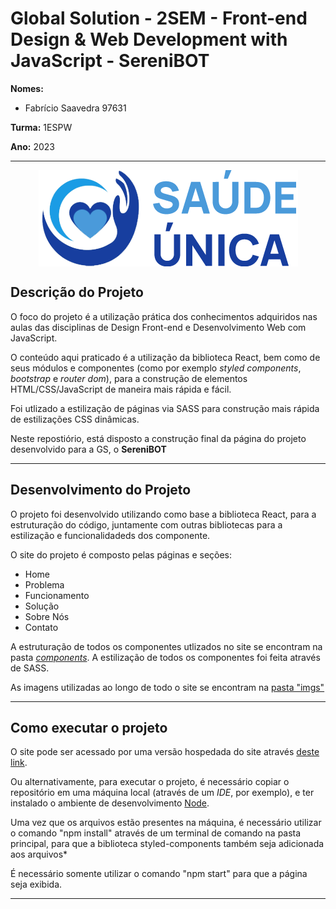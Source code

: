 # Global Solution - 2SEM - Front-end Design & Web Development with JavaScript - SereniBOT

**Nomes:**
- Fabrício Saavedra 97631

**Turma:** 1ESPW

**Ano:** 2023
___
<p align="center">
<img src="./src/imgs/logo_color.png" align=center>
</p>

## Descrição do Projeto
O foco do projeto é a utilização prática dos conhecimentos adquiridos nas aulas das disciplinas de Design Front-end e Desenvolvimento Web com JavaScript.

O conteúdo aqui praticado é a utilização da biblioteca React, bem como de seus módulos e componentes (como por exemplo _styled components_, _bootstrap_ e _router dom_), para a construção de elementos HTML/CSS/JavaScript de maneira mais rápida e fácil.

Foi utlizado a estilização de páginas via SASS para construção mais rápida de estilizações CSS dinâmicas.

Neste repostiório, está disposto a construção final da página do projeto desenvolvido para a GS, o **SereniBOT**
___
## Desenvolvimento do Projeto
O projeto foi desenvolvido utilizando como base a biblioteca React, para a estruturação do código, juntamente com outras bibliotecas para a estilização e funcionalidadeds dos componente.

O site do projeto é composto pelas páginas e seções:
  - Home
  - Problema
  - Funcionamento
  - Solução
  - Sobre Nós
  - Contato

A estruturação de todos os componentes utlizados no site se encontram na pasta _[components](./src/components)_. A estilização de todos os componentes foi feita através de SASS.

As imagens utilizadas ao longo de todo o site se encontram na [pasta "imgs"](./src/imgs)

___
## Como executar o projeto
O site pode ser acessado por uma versão hospedada do site através [deste link](https://saude-unica-edb90.firebaseapp.com).

Ou alternativamente, para executar o projeto, é necessário copiar o repositório em uma máquina local (através de um _IDE_, por exemplo), e ter instalado o ambiente de desenvolvimento [Node](https://nodejs.org/en).

Uma vez que os arquivos estão presentes na máquina, é necessário utilizar o comando "npm install" através de um terminal de comando na pasta principal, para que a biblioteca styled-components também seja adicionada aos arquivos*

É necessário somente utilizar o comando "npm start" para que a página seja exibida.


_____